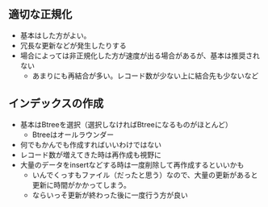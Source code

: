 ## 適切な正規化
* 基本はした方がよい。
* 冗長な更新などが発生したりする
* 場合によっては非正規化した方が速度が出る場合があるが、基本は推奨されない
  * あまりにも再結合が多い。レコード数が少ない上に結合先も少ないなど

## インデックスの作成
* 基本はBtreeを選択（選択しなければBtreeになるものがほとんど）
  * Btreeはオールラウンダー
* 何でもかんでも作成すればいいわけではない
* レコード数が増えてきた時は再作成も視野に
* 大量のデータをinsertなどする時は一度削除して再作成するといいかも
  * いんでくっすもファイル（だったと思う）なので、大量の更新があると更新に時間がかかってしまう。
  * ならいっそ更新が終わった後に一度行う方が良い